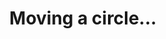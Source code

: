 ---
title: 'Moving a circle...'
redirect_to:
  - 'https://discuss.pencil2d.org/t/moving-a-circle/1222'
---